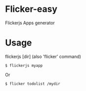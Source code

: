 Flicker-easy
====
Flickerjs Apps generator

Usage
====
flickerjs <appname> [dir] (also 'flicker' command)

```
$ flickerjs myapp
```
Or
```
$ flicker todolist /mydir
```
